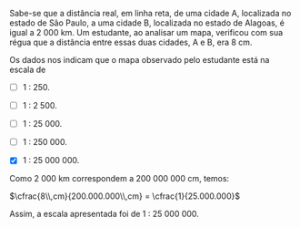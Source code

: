 

Sabe-se que a distância real, em linha reta, de uma cidade A, localizada no estado de São Paulo, a uma cidade B, localizada no estado de Alagoas, é igual a 2 000 km. Um estudante, ao analisar um mapa, verificou com sua régua que a distância entre essas duas cidades, A e B, era 8 cm.

Os dados nos indicam que o mapa observado pelo estudante está na escala de



- [ ] 1 : 250.
- [ ] 1 : 2 500.
- [ ] 1 : 25 000.
- [ ] 1 : 250 000.
- [x] 1 : 25 000 000.


Como 2 000 km correspondem a 200 000 000 cm, temos:

$\cfrac{8\\,cm}{200.000.000\\,cm} = \cfrac{1}{25.000.000}$

Assim, a escala apresentada foi de 1 : 25 000 000.

        